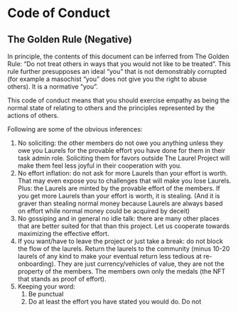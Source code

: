 # Code of Conduct

## The Golden Rule (Negative)

In principle, the contents of this document can be inferred from The Golden Rule: “Do not treat others in ways that you would not like to be treated”. This rule further presupposes an ideal “you” that is not demonstrably corrupted (for example a masochist “you” does not give you the right to abuse others). It is a normative “you”.

This code of conduct means that you should exercise empathy as being the normal state of relating to others and the principles represented by the actions of others.

Following are some of the obvious inferences:

1. No soliciting: the other members do not owe you anything unless they owe you Laurels for the provable effort you have done for them in their task admin role. Soliciting them for favors outside The Laurel Project will make them feel less joyful in their cooperation with you.
1. No effort inflation: do not ask for more Laurels than your effort is worth. That may even expose you to challenges that will make you lose Laurels. Plus: the Laurels are minted by the provable effort of the members. If you get more Laurels than your effort is worth, it is stealing. (And it is graver than stealing normal money because Laurels are always based on effort while normal money could be acquired by deceit)
1. No gossiping and in general no idle talk: there are many other places that are better suited for that than this project. Let us cooperate towards maximizing the effective effort.
1. If you want/have to leave the project or just take a break: do not block the flow of the laurels. Return the laurels to the community (minus 10-20 laurels of any kind to make your eventual return less tedious at re-onboarding). They are just currency/vehicles of value, they are not the property of the members. The members own only the medals (the NFT that stands as proof of effort).
1. Keeping your word:
    1. Be punctual
    1. Do at least the effort you have stated you would do. Do not overpromise.
    1. If organizer/task admin: award with at least the amount that you stated
1. All other rules with the property that they may be inferred from the Golden Rule (negative).

## The Golden Rule (Positive)

In addition to the negative version, a member has to enact at least once per week the positive version of the Golden Rule: "Do to others what you would like others to do to you.", but in a moral manner.

Following are some obvious inferences:

1. Appreciate other people's efforts by awarding them some of your laurels.
1. Give constructive criticism even if you are not asked. If you see something done less-than-perfectly, ask for the task so you can do it better.
1. Propose tasks for the project. The best contributions are those that are hard but proposed by the actual performers (rather than imposed by the necessities of the project upon them). Such efforts are stronger proof that your heart is in the right place with respect to The Laurel.
1. Challenge the other members on their work. That means not accept questionable efforts. It may not be what the challenged like to be done to them, but it is what all others would like you to do. Because an unproven or defrauded effort makes everybody's efforts worth a bit less.
1. All other rules with the property that they may be inferred from the Golden Rule (negative).

This document is always open to revision.
